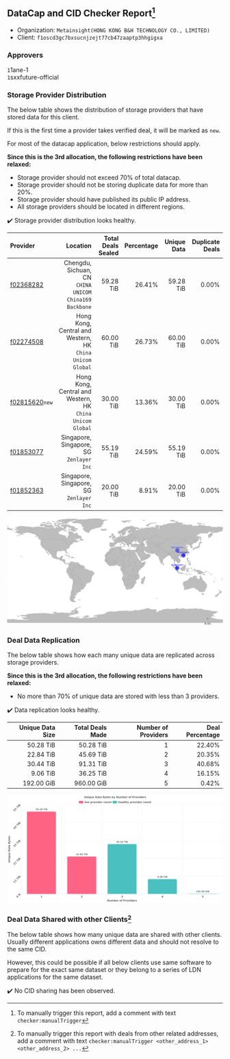 ## DataCap and CID Checker Report[^1]
 - Organization: `Metainsight(HONG KONG B&H TECHNOLOGY CO., LIMITED)`
 - Client: `f1oscd3gc7bxsucnjzejt77cb47zaaptp3hhgigxa`
### Approvers
`1`1ane-1<br/>`1`sxxfuture-official

### Storage Provider Distribution
The below table shows the distribution of storage providers that have stored data for this client.

If this is the first time a provider takes verified deal, it will be marked as `new`.

For most of the datacap application, below restrictions should apply.

**Since this is the 3rd allocation, the following restrictions have been relaxed:**
 - Storage provider should not exceed 70% of total datacap.
 - Storage provider should not be storing duplicate data for more than 20%.
 - Storage provider should have published its public IP address.
 - All storage providers should be located in different regions.

✔️ Storage provider distribution looks healthy.

| Provider                                                    |                                                     Location | Total Deals Sealed | Percentage | Unique Data | Duplicate Deals |
| :---------------------------------------------------------- | -----------------------------------------------------------: | -----------------: | ---------: | ----------: | --------------: |
| [f02368282](https://filfox.info/en/address/f02368282)       |    Chengdu, Sichuan, CN<br/>`CHINA UNICOM China169 Backbone` |          59.28 TiB |     26.41% |   59.28 TiB |           0.00% |
| [f02274508](https://filfox.info/en/address/f02274508)       | Hong Kong, Central and Western, HK<br/>`China Unicom Global` |          60.00 TiB |     26.73% |   60.00 TiB |           0.00% |
| [f02815620](https://filfox.info/en/address/f02815620)`new`  | Hong Kong, Central and Western, HK<br/>`China Unicom Global` |          30.00 TiB |     13.36% |   30.00 TiB |           0.00% |
| [f01853077](https://filfox.info/en/address/f01853077)       |                  Singapore, Singapore, SG<br/>`Zenlayer Inc` |          55.19 TiB |     24.59% |   55.19 TiB |           0.00% |
| [f01852363](https://filfox.info/en/address/f01852363)       |                  Singapore, Singapore, SG<br/>`Zenlayer Inc` |          20.00 TiB |      8.91% |   20.00 TiB |           0.00% |

<img src="https://raw.githubusercontent.com/data-preservation-programs/filplus-checker-assets/main/filecoin-project/filecoin-plus-large-datasets/issues/2200/1696649087859.png"/>

### Deal Data Replication
The below table shows how each many unique data are replicated across storage providers.


**Since this is the 3rd allocation, the following restrictions have been relaxed:**
- No more than 70% of unique data are stored with less than 3 providers.

✔️ Data replication looks healthy.

| Unique Data Size | Total Deals Made | Number of Providers | Deal Percentage |
| ---------------: | ---------------: | ------------------: | --------------: |
|        50.28 TiB |        50.28 TiB |                   1 |          22.40% |
|        22.84 TiB |        45.69 TiB |                   2 |          20.35% |
|        30.44 TiB |        91.31 TiB |                   3 |          40.68% |
|         9.06 TiB |        36.25 TiB |                   4 |          16.15% |
|       192.00 GiB |       960.00 GiB |                   5 |           0.42% |

<img src="https://raw.githubusercontent.com/data-preservation-programs/filplus-checker-assets/main/filecoin-project/filecoin-plus-large-datasets/issues/2200/1696649088544.png"/>

### Deal Data Shared with other Clients[^3]
The below table shows how many unique data are shared with other clients.
Usually different applications owns different data and should not resolve to the same CID.

However, this could be possible if all below clients use same software to prepare for the exact same dataset or they belong to a series of LDN applications for the same dataset.

✔️ No CID sharing has been observed.

[^1]: To manually trigger this report, add a comment with text `checker:manualTrigger`

[^2]: Deals from those addresses are combined into this report as they are specified with `checker:manualTrigger`

[^3]: To manually trigger this report with deals from other related addresses, add a comment with text `checker:manualTrigger <other_address_1> <other_address_2> ...`
